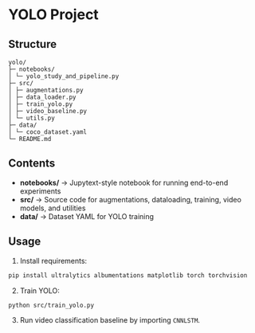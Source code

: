 # YOLO Project

## Structure
```
yolo/
├─ notebooks/
│ └─ yolo_study_and_pipeline.py
├─ src/
│ ├─ augmentations.py
│ ├─ data_loader.py
│ ├─ train_yolo.py
│ ├─ video_baseline.py
│ └─ utils.py
├─ data/
│ └─ coco_dataset.yaml
└─ README.md
```

## Contents
- **notebooks/** → Jupytext-style notebook for running end-to-end experiments
- **src/** → Source code for augmentations, dataloading, training, video models, and utilities
- **data/** → Dataset YAML for YOLO training

## Usage
1. Install requirements:
```bash
pip install ultralytics albumentations matplotlib torch torchvision
```
2. Train YOLO:
```bash
python src/train_yolo.py
```
3. Run video classification baseline by importing `CNNLSTM`.
